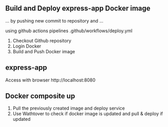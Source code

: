 ## Build and Deploy express-app Docker image

... by pushing new commit to repository and ...

using github actions pipelines .github/workflows/deploy.yml
1. Checkout Github repository
2. Login Docker
3. Build and Push Docker image

## express-app

Access with browser http://localhost:8080

## Docker composite up

1. Pull the previously created image and deploy service
2. Use Wathtover to check if docker image is updated and pull & deploy if updated